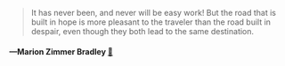 > It has never been, and never will be easy work! But the road that is built in hope is more pleasant to the traveler than the road built in despair, even though they both lead to the same destination.
  #### —Marion Zimmer Bradley [:scroll:](undefined)